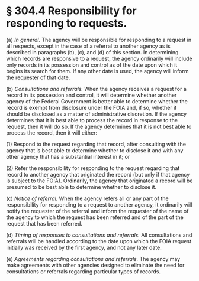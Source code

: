# § 304.4   Responsibility for responding to requests.

(a) *In general.* The agency will be responsible for responding to a request in all respects, except in the case of a referral to another agency as is described in paragraphs (b), (c), and (d) of this section. In determining which records are responsive to a request, the agency ordinarily will include only records in its possession and control as of the date upon which it begins its search for them. If any other date is used, the agency will inform the requester of that date.


(b) *Consultations and referrals.* When the agency receives a request for a record in its possession and control, it will determine whether another agency of the Federal Government is better able to determine whether the record is exempt from disclosure under the FOIA and, if so, whether it should be disclosed as a matter of administrative discretion. If the agency determines that it is best able to process the record in response to the request, then it will do so. If the agency determines that it is not best able to process the record, then it will either:


(1) Respond to the request regarding that record, after consulting with the agency that is best able to determine whether to disclose it and with any other agency that has a substantial interest in it; or


(2) Refer the responsibility for responding to the request regarding that record to another agency that originated the record (but only if that agency is subject to the FOIA). Ordinarily, the agency that originated a record will be presumed to be best able to determine whether to disclose it.


(c) *Notice of referral.* When the agency refers all or any part of the responsibility for responding to a request to another agency, it ordinarily will notify the requester of the referral and inform the requester of the name of the agency to which the request has been referred and of the part of the request that has been referred.


(d) *Timing of responses to consultations and referrals.* All consultations and referrals will be handled according to the date upon which the FOIA request initially was received by the first agency, and not any later date.


(e) *Agreements regarding consultations and referrals.* The agency may make agreements with other agencies designed to eliminate the need for consultations or referrals regarding particular types of records.




